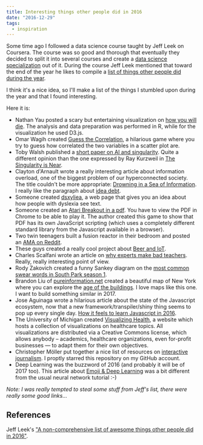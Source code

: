 ```yaml
---
title: Interesting things other people did in 2016
date: "2016-12-29"
tags:
  - inspiration
---
```


Some time ago I followed a data science course taught by Jeff Leek on Coursera. The course was so good and thorough that eventually they decided to split it into several courses and create a [data science specialization](https://www.coursera.org/specializations/jhu-data-science) out of it.
During the course Jeff Leek mentioned that toward the end of the year he likes to compile a [list of things other people did during the year](http://simplystatistics.org/2016/12/20/noncomprehensive-list-of-awesome/).

I think it's a nice idea, so I'll make a list of the things I stumbled upon during the year and that I found interesting.

Here it is:

* Nathan Yau posted a scary but entertaining visualization on [how you will die](http://flowingdata.com/2016/01/19/how-you-will-die/). The analysis and data preparation was performed in R, while for the visualization he used D3.js.
* Omar Wagih created [Guess the Correlation](http://guessthecorrelation.com/), a hilarious game where you try to guess how correlated the two variables in a scatter plot are.
* Toby Walsh published a [short paper on AI and singularity](https://arxiv.org/pdf/1602.06462v1.pdf). Quite a different opinion than the one expressed by Ray Kurzweil in [The Singularity is Near](https://en.wikipedia.org/wiki/The_Singularity_Is_Near).
* Clayton d'Arnault wrote a really interesting article about information overload, one of the biggest problem of our hyperconnected society. The title couldn't be more appropriate: [Drowning in a Sea of Information](https://digitalculturist.com/drowning-in-a-sea-of-information-563a3160efbb#.2x8iotwh4). I really like the paragraph about [idea debt](http://jessicaabel.com/2016/01/27/idea-debt/).
* Someone created [dsxyliea](http://geon.github.io/programming/2016/03/03/dsxyliea), a web page that gives you an idea about how people with dyslexia see text.
* Someone created an [Atari Breakout in a pdf](https://rawgit.com/osnr/horrifying-pdf-experiments/master/breakout.pdf). You have to view the PDF in Chrome to be able to play it. The author created this game to show that PDF has its own JavaScript scripting (which uses a completely different standard library from the Javascript available in a browser).
* Two twin teenagers built a fusion reactor in their bedroom and posted an [AMA on Reddit](https://www.reddit.com/r/IAmA/comments/4tgsaz/iama_i_built_a_fusion_reactor_in_my_bedroom_ama/).
* These guys created a really cool project about [Beer and IoT](https://monterail.com/blog/2016/monterale_breweree_how_we_merge_passion_of_brewing_beer_with_iot/?utm_campaign=Breweree&utm_content=31202596&utm_medium=social&utm_source=twitter).
* Charles Scalfani wrote an article on [why experts make bad teachers](https://medium.com/@cscalfani/why-experts-make-bad-teachers-ccaed2df029b#.rqtpbtiqf). Really, really interesting point of view.
* Rody Zakovich created a funny Sankey diagram on the [most common swear words in South Park season 1](https://public.tableau.com/views/SouthParkSeasonOneWordsAnalysis/TheWordsofSouthParkSeason1?:embed=y&:display_count=yes&:showVizHome=no).
* Brandon Liu of [pureinformation.net](http://pureinformation.net/) created a beautiful map of New York where you can explore the [age of the buildings](http://pureinformation.net/building-age-nyc/#12/40.7457/-73.8841). I love maps like this one. I want to build something similar in 2017.
* Jose Aguinaga wrote a hilarious article about the state of the Javascript ecosystem, now that a new framework/transpiler/shiny thing seems to pop up every single day. [How it feels to learn Javascript in 2016](https://hackernoon.com/how-it-feels-to-learn-javascript-in-2016-d3a717dd577f#.iflg3l8s5).
* The University of Michigan created [Visualizing Health](http://www.vizhealth.org/gallery/), a website which hosts a collection of visualizations on healthcare topics. All visualizations are distributed via a Creative Commons license, which allows anybody – academics, healthcare organizations, even for-profit businesses — to adapt them for their own objectives.
* Christopher Möller put together a nice list of resources on [interactive journalism](https://github.com/wbkd/awesome-interactive-journalism?utm_source=hackernewsletter&utm_medium=email&utm_term=fav). I proptly starred this repository on my GitHub account.
* Deep Learning was the buzzword of 2016 (and probably it will be of 2017 too). This article about [Emoji & Deep Learning](http://getdango.com/emoji-and-deep-learning/) was a bit different from the usual neural network tutorial :-)

_Note: I was really tempted to steal some stuff from Jeff's list, there were really some good links..._

## References

Jeff Leek's ["A non-comprehensive list of awesome things other people did in 2016"](http://simplystatistics.org/2016/12/20/noncomprehensive-list-of-awesome/).
